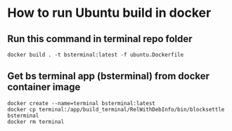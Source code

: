 # How to run Ubuntu build in docker
## Run this command in terminal repo folder
```
docker build . -t bsterminal:latest -f ubuntu.Dockerfile
```
## Get bs terminal app (bsterminal) from docker container image
```
docker create --name=terminal bsterminal:latest
docker cp terminal:/app/build_terminal/RelWithDebInfo/bin/blocksettle bsterminal
docker rm terminal
```
